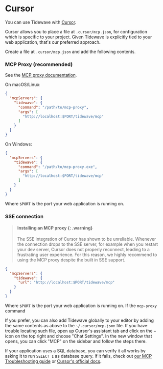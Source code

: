 # Cursor

You can use Tidewave with [Cursor](https://cursor.com/).

Cursor allows you to place a file at `.cursor/mcp.json`, for configuration
which is specific to your project. Given Tidewave is explicitly tied to your
web application, that's our preferred approach.

Create a file at `.cursor/mcp.json` and add the following contents.

<!-- tabs-open -->

### MCP Proxy (recommended)

See the [MCP proxy documentation](guides/mcp_proxy.md).

On macOS/Linux:

```json
{
  "mcpServers": {
    "tidewave": {
      "command": "/path/to/mcp-proxy",
      "args": [
        "http://localhost:$PORT/tidewave/mcp"
      ]
    }
  }
}
```

On Windows:

```json
{
  "mcpServers": {
    "tidewave": {
      "command": "/path/to/mcp-proxy.exe",
      "args": [
        "http://localhost:$PORT/tidewave/mcp"
      ]
    }
  }
}
```

Where `$PORT` is the port your web application is running on.

### SSE connection

> #### Installing an MCP proxy {: .warning}
>
> The SSE integration of Cursor has shown to be unreliable. Whenever the connection
> drops to the SSE server, for example when you restart your dev server, Cursor does
> not properly reconnect, leading to a frustrating user experience. For this reason,
> we highly recommend to using the MCP proxy despite the built in SSE support.

```json
{
  "mcpServers": {
    "tidewave": {
      "url": "http://localhost:$PORT/tidewave/mcp"
    }
  }
}
```

Where `$PORT` is the port your web application is running on. If the `mcp-proxy` command

<!-- tabs-close -->

If you prefer, you can also add Tidewave globally to your editor
by adding the same contents as above to the `~/.cursor/mcp.json`
file. If you have trouble locating such file, open up Cursor's
assistant tab and click on the `⋯` icon on the top right and
choose "Chat Settings". In the new window that opens, you can
click "MCP" on the sidebar and follow the steps there.

If your application uses a SQL database, you can verify it all works
by asking it to run `SELECT 1` as database query.
If it fails, check out [our MCP Troubleshooting guide](mcp_troubleshooting.md)
or [Cursor's official docs](https://docs.cursor.com/context/model-context-protocol).

